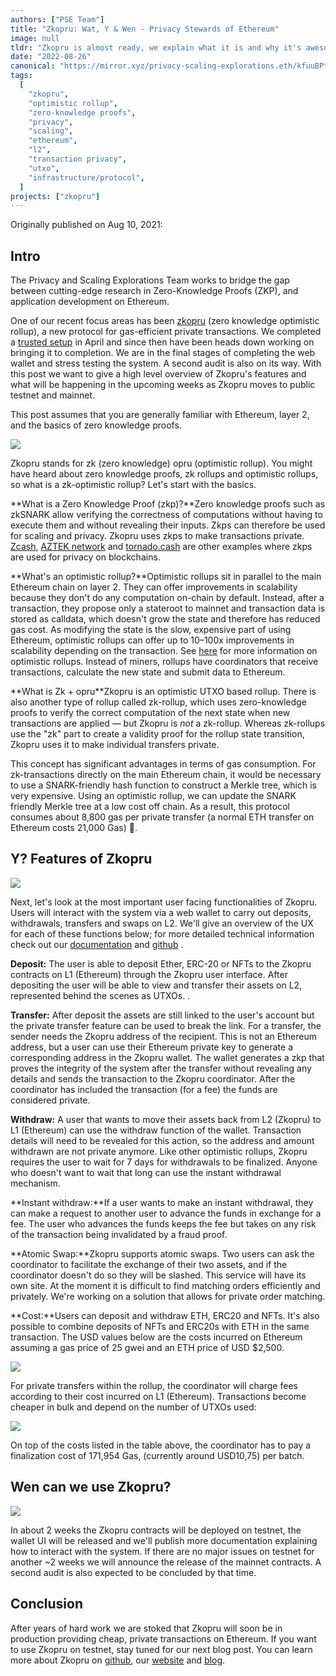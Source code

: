 ```yaml
---
authors: ["PSE Team"]
title: "Zkopru: Wat, Y & Wen - Privacy Stewards of Ethereum"
image: null
tldr: "Zkopru is almost ready, we explain what it is and why it's awesome. We also announce a date for the testnet."
date: "2022-08-26"
canonical: "https://mirror.xyz/privacy-scaling-explorations.eth/kfuuBPtGtDjl_J2wBq-jrtyURGLmQpUhZfDTuZChEy8"
tags:
  [
    "zkopru",
    "optimistic rollup",
    "zero-knowledge proofs",
    "privacy",
    "scaling",
    "ethereum",
    "l2",
    "transaction privacy",
    "utxo",
    "infrastructure/protocol",
  ]
projects: ["zkopru"]
---
```


Originally published on Aug 10, 2021:

## Intro

The Privacy and Scaling Explorations Team works to bridge the gap between cutting-edge research in Zero-Knowledge Proofs (ZKP), and application development on Ethereum.

One of our recent focus areas has been [zkopru](https://zkopru.network/) (zero knowledge optimistic rollup), a new protocol for gas-efficient private transactions. We completed a [trusted setup](https://medium.com/privacy-scaling-explorations/zkopru-trusted-setup-completed-92e614ba44ef) in April and since then have been heads down working on bringing it to completion. We are in the final stages of completing the web wallet and stress testing the system. A second audit is also on its way. With this post we want to give a high level overview of Zkopru's features and what will be happening in the upcoming weeks as Zkopru moves to public testnet and mainnet.

This post assumes that you are generally familiar with Ethereum, layer 2, and the basics of zero knowledge proofs.

![](https://miro.medium.com/max/946/1*R0tVYYlbZEBkWBWeoSb3JQ.png)

Zkopru stands for zk (zero knowledge) opru (optimistic rollup). You might have heard about zero knowledge proofs, zk rollups and optimistic rollups, so what is a zk-optimistic rollup? Let's start with the basics.

\*\*What is a Zero Knowledge Proof (zkp)?\*\*Zero knowledge proofs such as zkSNARK allow verifying the correctness of computations without having to execute them and without revealing their inputs. Zkps can therefore be used for scaling and privacy. Zkopru uses zkps to make transactions private. [Zcash](https://z.cash/), [AZTEK network](https://aztec.network/) and [tornado.cash](https://tornado.cash/) are other examples where zkps are used for privacy on blockchains.

\*\*What's an optimistic rollup?\*\*Optimistic rollups sit in parallel to the main Ethereum chain on layer 2. They can offer improvements in scalability because they don't do any computation on-chain by default. Instead, after a transaction, they propose only a stateroot to mainnet and transaction data is stored as calldata, which doesn't grow the state and therefore has reduced gas cost. As modifying the state is the slow, expensive part of using Ethereum, optimistic rollups can offer up to 10–100x improvements in scalability depending on the transaction. See [here](https://ethereum.org/en/developers/docs/scaling/layer-2-rollups/) for more information on optimistic rollups. Instead of miners, rollups have coordinators that receive transactions, calculate the new state and submit data to Ethereum.

\*\*What is Zk + opru\*\*Zkopru is an optimistic UTXO based rollup. There is also another type of rollup called zk-rollup, which uses zero-knowledge proofs to verify the correct computation of the next state when new transactions are applied — but Zkopru is _not_ a zk-rollup. Whereas zk-rollups use the "zk" part to create a validity proof for the rollup state transition, Zkopru uses it to make individual transfers private.

This concept has significant advantages in terms of gas consumption. For zk-transactions directly on the main Ethereum chain, it would be necessary to use a SNARK-friendly hash function to construct a Merkle tree, which is very expensive. Using an optimistic rollup, we can update the SNARK friendly Merkle tree at a low cost off chain. As a result, this protocol consumes about 8,800 gas per private transfer (a normal ETH transfer on Ethereum costs 21,000 Gas) 🎊.

## Y? Features of Zkopru

![](https://miro.medium.com/max/1062/1*X17IFo5Z-f-lR_xPSsdxww.png)

Next, let's look at the most important user facing functionalities of Zkopru. Users will interact with the system via a web wallet to carry out deposits, withdrawals, transfers and swaps on L2. We'll give an overview of the UX for each of these functions below; for more detailed technical information check out our [documentation](https://docs.zkopru.network/) and [github](https://github.com/wanseob/zkopru) .

**Deposit:** The user is able to deposit Ether, ERC-20 or NFTs to the Zkopru contracts on L1 (Ethereum) through the Zkopru user interface. After depositing the user will be able to view and transfer their assets on L2, represented behind the scenes as UTXOs. .

**Transfer:** After deposit the assets are still linked to the user's account but the private transfer feature can be used to break the link. For a transfer, the sender needs the Zkopru address of the recipient. This is not an Ethereum address, but a user can use their Ethereum private key to generate a corresponding address in the Zkopru wallet. The wallet generates a zkp that proves the integrity of the system after the transfer without revealing any details and sends the transaction to the Zkopru coordinator. After the coordinator has included the transaction (for a fee) the funds are considered private.

**Withdraw:** A user that wants to move their assets back from L2 (Zkopru) to L1 (Ethereum) can use the withdraw function of the wallet. Transaction details will need to be revealed for this action, so the address and amount withdrawn are not private anymore. Like other optimistic rollups, Zkopru requires the user to wait for 7 days for withdrawals to be finalized. Anyone who doesn't want to wait that long can use the instant withdrawal mechanism.

\*\*Instant withdraw:\*\*If a user wants to make an instant withdrawal, they can make a request to another user to advance the funds in exchange for a fee. The user who advances the funds keeps the fee but takes on any risk of the transaction being invalidated by a fraud proof.

\*\*Atomic Swap:\*\*Zkopru supports atomic swaps. Two users can ask the coordinator to facilitate the exchange of their two assets, and if the coordinator doesn't do so they will be slashed. This service will have its own site. At the moment it is difficult to find matching orders efficiently and privately. We're working on a solution that allows for private order matching.

\*\*Cost:\*\*Users can deposit and withdraw ETH, ERC20 and NFTs. It's also possible to combine deposits of NFTs and ERC20s with ETH in the same transaction. The USD values below are the costs incurred on Ethereum assuming a gas price of 25 gwei and an ETH price of USD $2,500.

![](https://miro.medium.com/max/1400/1*zEx3-wuS2th3H3Al5QjkUw.png)

For private transfers within the rollup, the coordinator will charge fees according to their cost incurred on L1 (Ethereum). Transactions become cheaper in bulk and depend on the number of UTXOs used:

![](https://miro.medium.com/max/1400/1*N8322pqIvlGrUbFh5GI9vA.png)

On top of the costs listed in the table above, the coordinator has to pay a finalization cost of 171,954 Gas, (currently around USD10,75) per batch.

## Wen can we use Zkopru?

![](https://miro.medium.com/max/1080/1*wkAXunWTJaW0FOldy4nV1w.png)

In about 2 weeks the Zkopru contracts will be deployed on testnet, the wallet UI will be released and we'll publish more documentation explaining how to interact with the system. If there are no major issues on testnet for another ~2 weeks we will announce the release of the mainnet contracts. A second audit is also expected to be concluded by that time.

## Conclusion

After years of hard work we are stoked that Zkopru will soon be in production providing cheap, private transactions on Ethereum. If you want to use Zkopru on testnet, stay tuned for our next blog post. You can learn more about Zkopru on [github](https://github.com/wanseob/zkopru), our [website](https://zkopru.network/) and [blog](https://medium.com/privacy-scaling-explorations).
